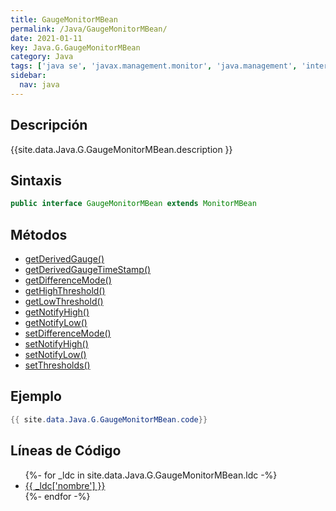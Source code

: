 ```yaml
---
title: GaugeMonitorMBean
permalink: /Java/GaugeMonitorMBean/
date: 2021-01-11
key: Java.G.GaugeMonitorMBean
category: Java
tags: ['java se', 'javax.management.monitor', 'java.management', 'interface java', 'Java 1.5']
sidebar: 
  nav: java
---
```


## Descripción
{{site.data.Java.G.GaugeMonitorMBean.description }}

## Sintaxis
~~~java
public interface GaugeMonitorMBean extends MonitorMBean
~~~

## Métodos
* [getDerivedGauge()](/Java/GaugeMonitorMBean/getDerivedGauge)
* [getDerivedGaugeTimeStamp()](/Java/GaugeMonitorMBean/getDerivedGaugeTimeStamp)
* [getDifferenceMode()](/Java/GaugeMonitorMBean/getDifferenceMode)
* [getHighThreshold()](/Java/GaugeMonitorMBean/getHighThreshold)
* [getLowThreshold()](/Java/GaugeMonitorMBean/getLowThreshold)
* [getNotifyHigh()](/Java/GaugeMonitorMBean/getNotifyHigh)
* [getNotifyLow()](/Java/GaugeMonitorMBean/getNotifyLow)
* [setDifferenceMode()](/Java/GaugeMonitorMBean/setDifferenceMode)
* [setNotifyHigh()](/Java/GaugeMonitorMBean/setNotifyHigh)
* [setNotifyLow()](/Java/GaugeMonitorMBean/setNotifyLow)
* [setThresholds()](/Java/GaugeMonitorMBean/setThresholds)

## Ejemplo
~~~java
{{ site.data.Java.G.GaugeMonitorMBean.code}}
~~~

## Líneas de Código
<ul>
{%- for _ldc in site.data.Java.G.GaugeMonitorMBean.ldc -%}
   <li>
       <a href="{{_ldc['url'] }}">{{ _ldc['nombre'] }}</a>
   </li>
{%- endfor -%}
</ul>
